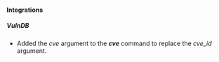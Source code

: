 
#### Integrations

##### VulnDB

- Added the *cve* argument to the ***cve*** command to replace the *cve_id* argument.
